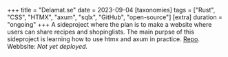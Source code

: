 +++
title = "Delamat.se"
date = 2023-09-04
[taxonomies]
tags = ["Rust", "CSS", "HTMX", "axum", "sqlx", "GitHub", "open-source"]
[extra]
duration = "ongoing"
+++
A sideproject where the plan is to make a website where users can share recipes and shopinglists. 
The main purpse of this sideproject is learning how to use htmx and axum in practice. [Repo](https://github.com/GlennWSo/delamat). 
Webbsite: *Not yet deployed.*

